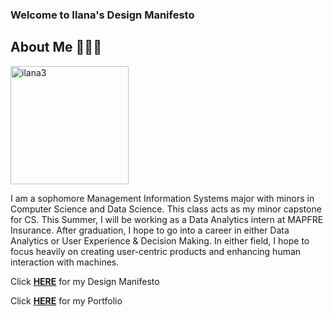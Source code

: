 ### Welcome to Ilana's Design Manifesto

## About Me 👩🏻‍🔬

<img width="189" alt="ilana3" src="https://user-images.githubusercontent.com/6757445/39410842-4f079468-4bcc-11e8-9ad2-e160270e468e.PNG">


I am a sophomore Management Information Systems major with minors in Computer Science and Data Science. This class acts as my minor capstone for CS. This Summer, I will be working as a Data Analytics intern at MAPFRE Insurance. After graduation, I hope to go into a career in either Data Analytics or User Experience & Decision Making. In either field, I hope to focus heavily on creating user-centric products and enhancing human interaction with machines. 

Click **[HERE](Design.md)** for my Design Manifesto

Click **[HERE](Portfolio.md)** for my Portfolio
